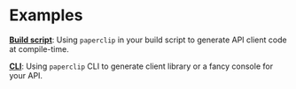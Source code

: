 # Examples

**[Build script](build-script.md)**: Using `paperclip` in your build script to generate API client code at compile-time.

**[CLI](cli.md)**: Using `paperclip` CLI to generate client library or a fancy console for your API.
